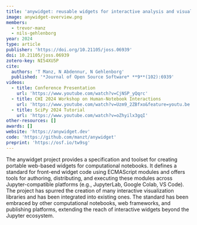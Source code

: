 ```yaml
---
title: 'anywidget: reusable widgets for interactive analysis and visualization in computational notebooks'
image: anywidget-overview.png
members:
  - trevor-manz
  - nils-gehlenborg
year: 2024
type: article
publisher: 'https://doi.org/10.21105/joss.06939'
doi: 10.21105/joss.06939
zotero-key: NI54XU5P
cite:
  authors: 'T Manz, N Abdennur, N Gehlenborg'
  published: '*Journal of Open Source Software* **9**(102):6939'
videos:
  - title: Conference Presentation
    url: 'https://www.youtube.com/watch?v=CjNSP_yQqrc'
  - title: CHI 2024 Workshop on Human-Notebook Interactions
    url: 'https://www.youtube.com/watch?v=Uzm9_2ZBfxo&feature=youtu.be'
  - title: SciPy 2024 Tutorial
    url: 'https://www.youtube.com/watch?v=oZhyilx3gqI'
other-resources: []
awards: []
website: 'https://anywidget.dev'
code: 'https://github.com/manzt/anywidget'
preprint: 'https://osf.io/tw9sg'
---
```

The anywidget project provides a specification and toolset for creating portable web-based widgets for computational notebooks. It defines a standard for front-end widget code using ECMAScript modules and offers tools for authoring, distributing, and executing these modules across Jupyter-compatible platforms (e.g., JupyterLab, Google Colab, VS Code). The project has spurred the creation of many interactive visualization libraries and has been integrated into existing ones. The standard has been embraced by other computational notebooks, web frameworks, and publishing platforms, extending the reach of interactive widgets beyond the Jupyter ecosystem.
